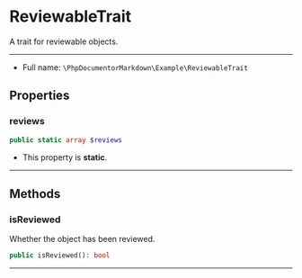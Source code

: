# ReviewableTrait

A trait for reviewable objects.

***

* Full name: `\PhpDocumentorMarkdown\Example\ReviewableTrait`

## Properties

### reviews

```php
public static array $reviews
```

* This property is **static**.

***

## Methods

### isReviewed

Whether the object has been reviewed.

```php
public isReviewed(): bool
```

***
